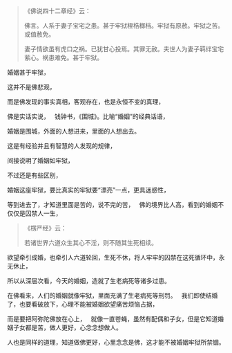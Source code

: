 > 《佛说四十二章经》云： 
> 
> 佛言。人系于妻子宝宅之患。甚于牢狱桎梏榔档。牢狱有原赦。牢狱之苦。或值赦免。
> 
> 妻子情欲虽有虎口之祸。已犹甘心投焉。其罪无赦。夫世人为妻子羁绊宝宅萦心。祸患难免。甚于牢狱。

婚姻甚于牢狱，

这并不是佛悲观，

而是佛发现的事实真相，客观存在，也是永恒不变的真理，

佛是实话实说，
&nbsp;
钱钟书，《围城》。比喻“婚姻”的经典话语，

婚姻是围城，外面的人想进来，里面的人想出去。

这是有经验并且有智慧的人发现的规律，

间接说明了婚姻如牢狱，

不过还是有些区别，

婚姻这座牢狱，要比真实的牢狱要“漂亮”一点，更具迷惑性，

等到进去了，才知道里面是苦的，说不完的苦，
&nbsp;
佛的境界比人高，看到的婚姻不仅仅是囚禁人一生，

> 《楞严经》云：
> 
>  若诸世界六道众生其心不淫，则不随其生死相续。

欲望牵引成婚，也牵引人六道轮回，生死不休，将人牢牢的囚禁在这死循环中，永无休止，

所以从深层次看，今天的婚姻，造就了生老病死等诸多过患。

在佛看来，人们的婚姻就像牢狱，里面充满了生老病死等刑罚。
&nbsp;
我们即使结婚了，也要看破放下，心理不能被婚姻欲望痛苦烦恼占据，

而是要把阿弥陀佛放在心上，
&nbsp;
就像一直苍蝇，虽然有配偶和子女，但是它知道婚姻子女都是苦，做人更好，心念念想做人。

人也是同样的道理，知道做佛更好，心里念念是佛，这才能不被婚姻牢狱所禁锢。